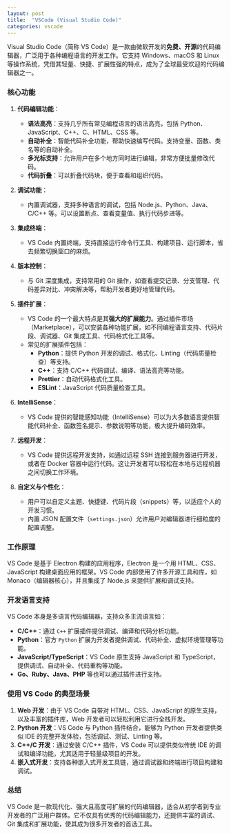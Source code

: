 ```yaml
---
layout: post
title:  "VSCode (Visual Studio Code)"
categories: vscode
---
```


Visual Studio Code（简称 VS Code）是一款由微软开发的**免费、开源**的代码编辑器，广泛用于各种编程语言的开发工作。它支持 Windows、macOS 和 Linux 等操作系统，凭借其轻量、快捷、扩展性强的特点，成为了全球最受欢迎的代码编辑器之一。

### 核心功能
1. **代码编辑功能**：
   - **语法高亮**：支持几乎所有常见编程语言的语法高亮，包括 Python、JavaScript、C++、C、HTML、CSS 等。
   - **自动补全**：智能代码补全功能，帮助快速编写代码。支持变量、函数、类名等的自动补全。
   - **多光标支持**：允许用户在多个地方同时进行编辑，非常方便批量修改代码。
   - **代码折叠**：可以折叠代码块，便于查看和组织代码。

2. **调试功能**：
   - 内置调试器，支持多种语言的调试，包括 Node.js、Python、Java、C/C++ 等。可以设置断点、查看变量值、执行代码步进等。

3. **集成终端**：
   - VS Code 内置终端，支持直接运行命令行工具、构建项目、运行脚本，省去频繁切换窗口的麻烦。

4. **版本控制**：
   - 与 Git 深度集成，支持常用的 Git 操作，如查看提交记录、分支管理、代码差异对比、冲突解决等，帮助开发者更好地管理代码。
   
5. **插件扩展**：
   - VS Code 的一个最大特点是其**强大的扩展能力**。通过插件市场（Marketplace），可以安装各种功能扩展，如不同编程语言支持、代码片段、调试器、Git 集成工具、代码格式化工具等。
   - 常见的扩展插件包括：
     - **Python**：提供 Python 开发的调试、格式化、Linting（代码质量检查）等支持。
     - **C++**：支持 C/C++ 代码调试、编译、语法高亮等功能。
     - **Prettier**：自动代码格式化工具。
     - **ESLint**：JavaScript 代码质量检查工具。
   
6. **IntelliSense**：
   - VS Code 提供的智能感知功能（IntelliSense）可以为大多数语言提供智能代码补全、函数签名提示、参数说明等功能，极大提升编码效率。

7. **远程开发**：
   - VS Code 提供远程开发支持，如通过远程 SSH 连接到服务器进行开发，或者在 Docker 容器中运行代码。这让开发者可以轻松在本地与远程机器之间切换工作环境。

8. **自定义与个性化**：
   - 用户可以自定义主题、快捷键、代码片段（snippets）等，以适应个人的开发习惯。
   - 内置 JSON 配置文件（`settings.json`）允许用户对编辑器进行细粒度的配置调整。

### 工作原理
VS Code 是基于 Electron 构建的应用程序，Electron 是一个用 HTML、CSS、JavaScript 构建桌面应用的框架。VS Code 内部使用了许多开源工具和库，如 Monaco（编辑器核心），并且集成了 Node.js 来提供扩展和调试支持。

### 开发语言支持
VS Code 本身是多语言代码编辑器，支持众多主流语言如：
- **C/C++**：通过 `C++` 扩展插件提供调试、编译和代码分析功能。
- **Python**：官方 `Python` 扩展为开发者提供调试、代码补全、虚拟环境管理等功能。
- **JavaScript/TypeScript**：VS Code 原生支持 JavaScript 和 TypeScript，提供调试、自动补全、代码重构等功能。
- **Go、Ruby、Java、PHP** 等也可以通过插件进行支持。

### 使用 VS Code 的典型场景
1. **Web 开发**：由于 VS Code 自带对 HTML、CSS、JavaScript 的原生支持，以及丰富的插件库，Web 开发者可以轻松利用它进行全栈开发。
2. **Python 开发**：VS Code 与 Python 插件结合，能够为 Python 开发者提供类似 IDE 的完整开发体验，包括调试、测试、Linting 等。
3. **C++/C 开发**：通过安装 C/C++ 插件，VS Code 可以提供类似传统 IDE 的调试和编译功能，尤其适用于轻量级项目的开发。
4. **嵌入式开发**：支持各种嵌入式开发工具链，通过调试器和终端进行项目构建和调试。

### 总结
VS Code 是一款现代化、强大且高度可扩展的代码编辑器，适合从初学者到专业开发者的广泛用户群体。它不仅具有优秀的代码编辑能力，还提供丰富的调试、Git 集成和扩展功能，使其成为很多开发者的首选工具。